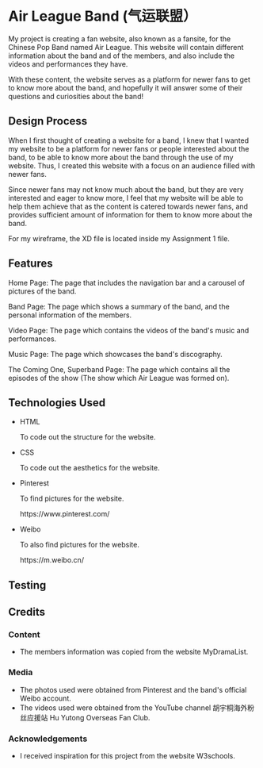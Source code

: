 <h1> Air League Band (气运联盟）</h1>

<p> My project is creating a fan website, also known as a fansite, for the Chinese Pop Band named Air League. This website will contain different information about the band and of the members, and also include the videos and performances they have.
</p>

<p> With these content, the website serves as a platform for newer fans to get to know more about the band, and hopefully it will answer some of their questions and curiosities about the band!
</p>

<h2> Design Process </h2>

<p> When I first thought of creating a website for a band, I knew that I wanted my website to be a platform for newer fans or people interested about the band, to be able to know more about the band through the use of my website. Thus, I created this website with a focus on an audience filled with newer fans.
</p>

<p> Since newer fans may not know much about the band, but they are very interested and eager to know more, I feel that my website will be able to help them achieve that as the content is catered towards newer fans, and provides sufficient amount of information for them to know more about the band.
</p>
  
<p> For my wireframe, the XD file is located inside my Assignment 1 file.
</p>

<h2> Features </h2>

<p> Home Page: The page that includes the navigation bar and a carousel of pictures of the band.
</p>

<p> Band Page: The page which shows a summary of the band, and the personal information of the members.
</p>

<p> Video Page: The page which contains the videos of the band's music and performances.
</p>

<p> Music Page: The page which showcases the band's discography.
</p>

<p> The Coming One, Superband Page: The page which contains all the episodes of the show (The show which Air League was formed on).
</p>

<h2> Technologies Used </h2>

<ul>
<li> HTML </li>
<p> To code out the structure for the website. </p>

<li> CSS </li>
<p> To code out the aesthetics for the website. </p>

<li> Pinterest </li>
<p> To find pictures for the website. </p>
<p> https://www.pinterest.com/

<li> Weibo </li>
<p> To also find pictures for the website. </p>
<p> https://m.weibo.cn/ </p>
</ul>
  
<h2> Testing </h2>

<h2> Credits </h2>

<h3> Content </h3>

<ul>
<li> The members information was copied from the website MyDramaList. </li>
</ul>

<h3> Media </h3>

<ul>
<li> The photos used were obtained from Pinterest and the band's official Weibo account. </li>
<li> The videos used were obtained from the YouTube channel 胡宇桐海外粉丝应援站 Hu Yutong Overseas Fan Club. </li>
</ul>

<h3> Acknowledgements </h3>

<ul>
<li> I received inspiration for this project from the website W3schools.
</ul>
